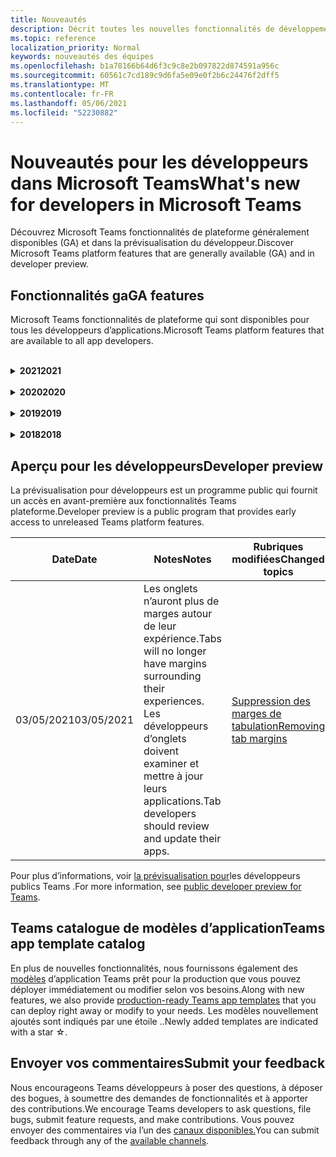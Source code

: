 ```yaml
---
title: Nouveautés
description: Décrit toutes les nouvelles fonctionnalités de développement dans Microsoft Teams
ms.topic: reference
localization_priority: Normal
keywords: nouveautés des équipes
ms.openlocfilehash: b1a78166b64d6f3c9c8e2b097822d874591a956c
ms.sourcegitcommit: 60561c7cd189c9d6fa5e09e0f2b6c24476f2dff5
ms.translationtype: MT
ms.contentlocale: fr-FR
ms.lasthandoff: 05/06/2021
ms.locfileid: "52230882"
---
```

# <a name="whats-new-for-developers-in-microsoft-teams"></a><span data-ttu-id="145ff-104">Nouveautés pour les développeurs dans Microsoft Teams</span><span class="sxs-lookup"><span data-stu-id="145ff-104">What's new for developers in Microsoft Teams</span></span>

<span data-ttu-id="145ff-105">Découvrez Microsoft Teams fonctionnalités de plateforme généralement disponibles (GA) et dans la prévisualisation du développeur.</span><span class="sxs-lookup"><span data-stu-id="145ff-105">Discover Microsoft Teams platform features that are generally available (GA) and in developer preview.</span></span>

## <a name="ga-features"></a><span data-ttu-id="145ff-106">Fonctionnalités ga</span><span class="sxs-lookup"><span data-stu-id="145ff-106">GA features</span></span>

<span data-ttu-id="145ff-107">Microsoft Teams fonctionnalités de plateforme qui sont disponibles pour tous les développeurs d’applications.</span><span class="sxs-lookup"><span data-stu-id="145ff-107">Microsoft Teams platform features that are available to all app developers.</span></span>

<br>

<details>

<summary><span data-ttu-id="145ff-108"><b>2021</b></span><span class="sxs-lookup"><span data-stu-id="145ff-108"><b>2021</b></span></span></summary>

| <span data-ttu-id="145ff-109">**Date**</span><span class="sxs-lookup"><span data-stu-id="145ff-109">**Date**</span></span> | <span data-ttu-id="145ff-110">**Notes**</span><span class="sxs-lookup"><span data-stu-id="145ff-110">**Notes**</span></span> | <span data-ttu-id="145ff-111">**Rubriques modifiées**</span><span class="sxs-lookup"><span data-stu-id="145ff-111">**Changed topics**</span></span> |
| -------- | --------- | ------------------ |
|<span data-ttu-id="145ff-112">04/30/2021</span><span class="sxs-lookup"><span data-stu-id="145ff-112">04/30/2021</span></span>|<span data-ttu-id="145ff-113">De nouveaux conseils sur la publication d’applications dans Teams store.</span><span class="sxs-lookup"><span data-stu-id="145ff-113">New guidance on how to publish apps to the Teams store.</span></span>|<span data-ttu-id="145ff-114">[Publier votre application dans le Teams, Teams](concepts/deploy-and-publish/appsource/publish.md) [de validation du Store](concepts/deploy-and-publish/appsource/prepare/teams-store-validation-guidelines.md)</span><span class="sxs-lookup"><span data-stu-id="145ff-114">[Publish your app to the Teams store](concepts/deploy-and-publish/appsource/publish.md), [Teams store validation guidelines](concepts/deploy-and-publish/appsource/prepare/teams-store-validation-guidelines.md)</span></span> |
|<span data-ttu-id="145ff-115">04/29/2021</span><span class="sxs-lookup"><span data-stu-id="145ff-115">04/29/2021</span></span> | <span data-ttu-id="145ff-116">Nouveauté : actions universelles pour les cartes adaptatives.</span><span class="sxs-lookup"><span data-stu-id="145ff-116">New: Universal Actions for Adaptive Cards.</span></span> | [<span data-ttu-id="145ff-117">Actions universelles pour les cartes adaptatives</span><span class="sxs-lookup"><span data-stu-id="145ff-117">Universal Actions for Adaptive Cards</span></span>](task-modules-and-cards/cards/universal-actions-for-adaptive-cards/overview.md) |
|<span data-ttu-id="145ff-118">04/08/2021</span><span class="sxs-lookup"><span data-stu-id="145ff-118">04/08/2021</span></span>| <span data-ttu-id="145ff-119">La fonctionnalité de personnalisation d’application est désormais disponible en prévisualisation pour les développeurs.</span><span class="sxs-lookup"><span data-stu-id="145ff-119">App customization feature is now available in developer preview.</span></span>|<span data-ttu-id="145ff-120">[Conception Teams vue d’ensemble de l’application,](concepts/design/design-teams-app-overview.md#app-customization) [vue d’ensemble d’App Studio](concepts/build-and-test/app-studio-overview.md#connectors)et [schéma de manifeste](resources/schema/manifest-schema-dev-preview.md)</span><span class="sxs-lookup"><span data-stu-id="145ff-120">[Design Teams app overview](concepts/design/design-teams-app-overview.md#app-customization), [App Studio overview](concepts/build-and-test/app-studio-overview.md#connectors), and [manifest schema](resources/schema/manifest-schema-dev-preview.md)</span></span> |
|<span data-ttu-id="145ff-121">03/18/2021</span><span class="sxs-lookup"><span data-stu-id="145ff-121">03/18/2021</span></span>|<span data-ttu-id="145ff-122">Remarque : mettez à jour la version 4.10 ou supérieure du SDK Bot Framework, car nous avons commencé avec le processus de dérision pour `TeamsInfo.getMembers` et `TeamsInfo.GetMembersAsync` .</span><span class="sxs-lookup"><span data-stu-id="145ff-122">Notice: Update to version 4.10 or above of the Bot Framework SDK, as we've started with the deprecation process for `TeamsInfo.getMembers` and `TeamsInfo.GetMembersAsync`.</span></span> | [<span data-ttu-id="145ff-123">Modifications de l’API du bot pour les membres de l’équipe/de la conversation</span><span class="sxs-lookup"><span data-stu-id="145ff-123">Bot API Changes for Team/Chat Members</span></span>](resources/team-chat-member-api-changes.md) |
|<span data-ttu-id="145ff-124">03/05/2021</span><span class="sxs-lookup"><span data-stu-id="145ff-124">03/05/2021</span></span>|<span data-ttu-id="145ff-125">Remarque : les onglets n’auront plus de marges autour de leur expérience.</span><span class="sxs-lookup"><span data-stu-id="145ff-125">Notice: Tabs will no longer have margins surrounding their experiences.</span></span> <span data-ttu-id="145ff-126">Les développeurs d’onglets doivent examiner et mettre à jour leurs applications.</span><span class="sxs-lookup"><span data-stu-id="145ff-126">Tab developers should review and update their apps.</span></span> | [<span data-ttu-id="145ff-127">Suppression des marges de tabulation</span><span class="sxs-lookup"><span data-stu-id="145ff-127">Removing tab margins</span></span>](resources/removing-tab-margins.md) |
|<span data-ttu-id="145ff-128">03/05/2021</span><span class="sxs-lookup"><span data-stu-id="145ff-128">03/05/2021</span></span>|<span data-ttu-id="145ff-129">L’étendue d’installation par défaut et la fonctionnalité de groupe sont en prévisualisation pour les développeurs.</span><span class="sxs-lookup"><span data-stu-id="145ff-129">Default install scope and group capability is in developer preview.</span></span>| [<span data-ttu-id="145ff-130">Étendue d’installation et fonctionnalité de groupe par défaut</span><span class="sxs-lookup"><span data-stu-id="145ff-130">Default install scope and group capability</span></span>](concepts/deploy-and-publish/add-default-install-scope.md) |
|<span data-ttu-id="145ff-131">03/05/2021</span><span class="sxs-lookup"><span data-stu-id="145ff-131">03/05/2021</span></span>|<span data-ttu-id="145ff-132">Réordesser les onglets des applications personnelles</span><span class="sxs-lookup"><span data-stu-id="145ff-132">Reorder personal app tabs</span></span>|[<span data-ttu-id="145ff-133">Réordesser l’onglet de conversation dans les applications personnelles</span><span class="sxs-lookup"><span data-stu-id="145ff-133">Reorder the chat tab in personal apps</span></span>](tabs/how-to/create-tab-pages/content-page.md#reorder-static-personal-tabs)|
|<span data-ttu-id="145ff-134">03/04/2021</span><span class="sxs-lookup"><span data-stu-id="145ff-134">03/04/2021</span></span>|<span data-ttu-id="145ff-135">Masquage d’informations dans les cartes adaptatives.</span><span class="sxs-lookup"><span data-stu-id="145ff-135">Information masking in Adaptive cards.</span></span>| [<span data-ttu-id="145ff-136">Masquage d’informations dans les cartes adaptatives</span><span class="sxs-lookup"><span data-stu-id="145ff-136">Information masking in Adaptive cards</span></span>](task-modules-and-cards/cards/cards-format.md#information-masking-in-adaptive-cards) |
|<span data-ttu-id="145ff-137">02/19/2021</span><span class="sxs-lookup"><span data-stu-id="145ff-137">02/19/2021</span></span>|<span data-ttu-id="145ff-138">Ajout de fonctionnalités d’emplacement.</span><span class="sxs-lookup"><span data-stu-id="145ff-138">Added location capabilities.</span></span> <br/> <span data-ttu-id="145ff-139">Les informations sur les fonctionnalités d’emplacement sont ajoutées dans la vue d’ensemble des fonctionnalités d’appareil, les autorisations natives des appareils, l’intégration des fonctionnalités multimédias et des fichiers de fonctionnalités de scanneur de QR ou de code-barres.</span><span class="sxs-lookup"><span data-stu-id="145ff-139">Location capabilities information is added in the device capabilities overview, native device permissions, integrate media capabilities and QR or barcode scanner capability files.</span></span>|<span data-ttu-id="145ff-140">[Vue](concepts/device-capabilities/device-capabilities-overview.md)d’ensemble, demander des autorisations d’appareil, intégrer des [fonctionnalités multimédias,](concepts/device-capabilities/mobile-camera-image-permissions.md)intégrer des fonctionnalités de QR ou de scanneur de [code-barres,](concepts/device-capabilities/qr-barcode-scanner-capability.md)intégrer des [fonctionnalités](concepts/device-capabilities/native-device-permissions.md) [d’emplacement](concepts/device-capabilities/location-capability.md)</span><span class="sxs-lookup"><span data-stu-id="145ff-140">[Overview](concepts/device-capabilities/device-capabilities-overview.md), [Request device permissions](concepts/device-capabilities/native-device-permissions.md), [Integrate media capabilities](concepts/device-capabilities/mobile-camera-image-permissions.md), [Integrate QR or barcode scanner capability](concepts/device-capabilities/qr-barcode-scanner-capability.md), [Integrate location capabilities](concepts/device-capabilities/location-capability.md)</span></span> |
|<span data-ttu-id="145ff-141">02/18/2021</span><span class="sxs-lookup"><span data-stu-id="145ff-141">02/18/2021</span></span>|<span data-ttu-id="145ff-142">Ajout de la fonctionnalité de QR ou de scanneur de code-barres.</span><span class="sxs-lookup"><span data-stu-id="145ff-142">Added QR or barcode scanner capability.</span></span> <br/> <span data-ttu-id="145ff-143">Les informations de QR ou de scanneur de code-barres sont ajoutées dans la vue d’ensemble des fonctionnalités de l’appareil, les autorisations natives de l’appareil et l’intégration des fichiers de fonctionnalités multimédias.</span><span class="sxs-lookup"><span data-stu-id="145ff-143">QR or barcode scanner  capability information is added in the device capabilities overview, native device permissions and integrate media capabilities files.</span></span>|<span data-ttu-id="145ff-144">[Vue d’ensemble,](concepts/device-capabilities/device-capabilities-overview.md) [demander des autorisations d’appareil,](concepts/device-capabilities/native-device-permissions.md) [intégrer des fonctionnalités multimédias,](concepts/device-capabilities/mobile-camera-image-permissions.md)intégrer la QR ou la fonctionnalité de scanneur de [code-barres](concepts/device-capabilities/qr-barcode-scanner-capability.md)</span><span class="sxs-lookup"><span data-stu-id="145ff-144">[Overview](concepts/device-capabilities/device-capabilities-overview.md), [Request device permissions](concepts/device-capabilities/native-device-permissions.md), [Integrate media capabilities](concepts/device-capabilities/mobile-camera-image-permissions.md), [Integrate QR or barcode scanner capability](concepts/device-capabilities/qr-barcode-scanner-capability.md)</span></span> |
|<span data-ttu-id="145ff-145">02/09/2021</span><span class="sxs-lookup"><span data-stu-id="145ff-145">02/09/2021</span></span>|<span data-ttu-id="145ff-146">Ajout de la vue d’ensemble des fonctionnalités de l’appareil.</span><span class="sxs-lookup"><span data-stu-id="145ff-146">Added device capabilities overview.</span></span> <br/> <span data-ttu-id="145ff-147">Les informations sur les fonctionnalités du microphone sont ajoutées dans les autorisations natives de l’appareil et intègrent des fichiers de fonctionnalités multimédias.</span><span class="sxs-lookup"><span data-stu-id="145ff-147">Microphone capability information is added in the native device permissions and integrate media capabilities files.</span></span>|<span data-ttu-id="145ff-148">[Vue d’ensemble,](concepts/device-capabilities/device-capabilities-overview.md) [demander des autorisations d’appareil,](concepts/device-capabilities/native-device-permissions.md) [intégrer des fonctionnalités multimédias](concepts/device-capabilities/mobile-camera-image-permissions.md)</span><span class="sxs-lookup"><span data-stu-id="145ff-148">[Overview](concepts/device-capabilities/device-capabilities-overview.md), [Request device permissions](concepts/device-capabilities/native-device-permissions.md), [Integrate media capabilities](concepts/device-capabilities/mobile-camera-image-permissions.md)</span></span>|

<br>

</details>

<br>

<details>
  
<summary><span data-ttu-id="145ff-149"><b>2020</b></span><span class="sxs-lookup"><span data-stu-id="145ff-149"><b>2020</b></span></span></summary>

| <span data-ttu-id="145ff-150">**Date**</span><span class="sxs-lookup"><span data-stu-id="145ff-150">**Date**</span></span> | <span data-ttu-id="145ff-151">**Notes**</span><span class="sxs-lookup"><span data-stu-id="145ff-151">**Notes**</span></span> | <span data-ttu-id="145ff-152">**Rubriques modifiées**</span><span class="sxs-lookup"><span data-stu-id="145ff-152">**Changed topics**</span></span> |
| -------- | --------- | ------------------ |
|<span data-ttu-id="145ff-153">11/30/2020</span><span class="sxs-lookup"><span data-stu-id="145ff-153">11/30/2020</span></span>|<span data-ttu-id="145ff-154">Intégration de la plateforme d’identité Teams Shared Computer Toolkit et Visual Studio Code pour les onglets</span><span class="sxs-lookup"><span data-stu-id="145ff-154">Identity platform integration with Teams Toolkit and Visual Studio Code for tabs</span></span>|[<span data-ttu-id="145ff-155">Authentification unique avec authentification Teams Shared Computer Toolkit et Visual Studio Code pour les onglets</span><span class="sxs-lookup"><span data-stu-id="145ff-155">Single sign-on authentication with Teams Toolkit and Visual Studio Code for tabs</span></span>](toolkit/visual-studio-code-tab-sso.md)|
|<span data-ttu-id="145ff-156">11/16/2020</span><span class="sxs-lookup"><span data-stu-id="145ff-156">11/16/2020</span></span>|<span data-ttu-id="145ff-157">Teams manifeste d’application mis à jour vers la version 1.8</span><span class="sxs-lookup"><span data-stu-id="145ff-157">Teams app manifest updated to version 1.8</span></span>|[<span data-ttu-id="145ff-158">Référence : schéma de manifeste pour Microsoft Teams</span><span class="sxs-lookup"><span data-stu-id="145ff-158">Reference: Manifest schema for Microsoft Teams</span></span>](resources/schema/manifest-schema.md)|
|<span data-ttu-id="145ff-159">11/10/2020</span><span class="sxs-lookup"><span data-stu-id="145ff-159">11/10/2020</span></span>|<span data-ttu-id="145ff-160">Teams recommandations en matière de conception de bot</span><span class="sxs-lookup"><span data-stu-id="145ff-160">Teams bot design guidelines</span></span>|[<span data-ttu-id="145ff-161">Recommandations en matière de conception de bot</span><span class="sxs-lookup"><span data-stu-id="145ff-161">Bot design guidelines</span></span>](bots/design/bots.md)|
|<span data-ttu-id="145ff-162">09/30/2020</span><span class="sxs-lookup"><span data-stu-id="145ff-162">09/30/2020</span></span>|<span data-ttu-id="145ff-163">L’envoi et la réception de fichiers à des bots sur des appareils mobiles sont désormais pris en charge.</span><span class="sxs-lookup"><span data-stu-id="145ff-163">Sending and receiving files to bots on mobile devices is now supported.</span></span>|[<span data-ttu-id="145ff-164">Envoyer et recevoir des fichiers via votre bot</span><span class="sxs-lookup"><span data-stu-id="145ff-164">Send and receive files through your bot</span></span>](resources/bot-v3/bots-files.md)|
|<span data-ttu-id="145ff-165">09/22/2020</span><span class="sxs-lookup"><span data-stu-id="145ff-165">09/22/2020</span></span>|<span data-ttu-id="145ff-166">Nouvelles informations sur la mise en place Teams développement.</span><span class="sxs-lookup"><span data-stu-id="145ff-166">New information for getting started with Teams development.</span></span>|[<span data-ttu-id="145ff-167">Créer votre première vue d’Teams application</span><span class="sxs-lookup"><span data-stu-id="145ff-167">Build your first Teams app overview</span></span>](build-your-first-app/build-first-app-overview.md)|
|<span data-ttu-id="145ff-168">09/18/2020</span><span class="sxs-lookup"><span data-stu-id="145ff-168">09/18/2020</span></span>|<span data-ttu-id="145ff-169">Prise en charge des applications Teams réunion (version préliminaire).</span><span class="sxs-lookup"><span data-stu-id="145ff-169">Support for in-meeting Teams apps (Release Preview).</span></span>|<span data-ttu-id="145ff-170">[Créer des applications pour Teams réunions et](apps-in-teams-meetings/create-apps-for-teams-meetings.md) des applications dans Teams [réunions](apps-in-teams-meetings/teams-apps-in-meetings.md)</span><span class="sxs-lookup"><span data-stu-id="145ff-170">[Create apps for Teams meetings](apps-in-teams-meetings/create-apps-for-teams-meetings.md) and [Apps in Teams meetings](apps-in-teams-meetings/teams-apps-in-meetings.md)</span></span>|
|<span data-ttu-id="145ff-171">08/19/2020</span><span class="sxs-lookup"><span data-stu-id="145ff-171">08/19/2020</span></span>|<span data-ttu-id="145ff-172">Importez Teams messages avec Microsoft Graph.</span><span class="sxs-lookup"><span data-stu-id="145ff-172">Import Teams messages with Microsoft Graph.</span></span>|[<span data-ttu-id="145ff-173">Importer des messages de plateforme tierces pour les équipes à l’aide de Microsoft Graph</span><span class="sxs-lookup"><span data-stu-id="145ff-173">Import third-party platform messages to Teams using Microsoft Graph</span></span>](graph-api/import-messages/import-external-messages-to-teams.md)
| <span data-ttu-id="145ff-174">08/12/2020</span><span class="sxs-lookup"><span data-stu-id="145ff-174">08/12/2020</span></span> |<span data-ttu-id="145ff-175">Prise en charge des cartes adaptatives dans le webhook entrant déplacé vers ga.</span><span class="sxs-lookup"><span data-stu-id="145ff-175">Adaptive Cards support in incoming webhook moved to GA.</span></span>|[<span data-ttu-id="145ff-176">Envoyer des cartes adaptatives à l'aide d'un webhook entrant</span><span class="sxs-lookup"><span data-stu-id="145ff-176">Send adaptive cards using an incoming webhook</span></span>](~/webhooks-and-connectors/how-to/connectors-using.md#send-adaptive-cards-using-an-incoming-webhook) |
|<span data-ttu-id="145ff-177">08/10/2020</span><span class="sxs-lookup"><span data-stu-id="145ff-177">08/10/2020</span></span>|<span data-ttu-id="145ff-178">Commencer à créer Teams applications avec le Visual Studio Shared Computer Toolkit.</span><span class="sxs-lookup"><span data-stu-id="145ff-178">Get started building Teams apps with the Visual Studio Toolkit.</span></span>|[<span data-ttu-id="145ff-179">Créer des applications avec les Microsoft Teams Shared Computer Toolkit et Visual Studio Code</span><span class="sxs-lookup"><span data-stu-id="145ff-179">Build apps with the Microsoft Teams Toolkit and Visual Studio Code</span></span>](toolkit/visual-studio-overview.md) |
|<span data-ttu-id="145ff-180">08/06/2020</span><span class="sxs-lookup"><span data-stu-id="145ff-180">08/06/2020</span></span>|<span data-ttu-id="145ff-181">Prise en charge de l’authentification sso tabs.</span><span class="sxs-lookup"><span data-stu-id="145ff-181">Support for Tabs SSO authentication.</span></span>|[<span data-ttu-id="145ff-182">Développer un onglet DSO Microsoft Teams SSO</span><span class="sxs-lookup"><span data-stu-id="145ff-182">Develop an SSO Microsoft Teams Tab</span></span>](tabs/how-to/authentication/auth-aad-sso.md#develop-an-sso-microsoft-teams-tab) |
|<span data-ttu-id="145ff-183">07/27/2020</span><span class="sxs-lookup"><span data-stu-id="145ff-183">07/27/2020</span></span> | <span data-ttu-id="145ff-184">Graph des bots et des messages proactifs (prévisualisation publique).</span><span class="sxs-lookup"><span data-stu-id="145ff-184">Graph proactive bots and messages (Public Preview).</span></span>|[<span data-ttu-id="145ff-185">Activer l’installation proactive d’un bot et la messagerie proactive dans Teams avec Microsoft Graph</span><span class="sxs-lookup"><span data-stu-id="145ff-185">Enable proactive bot installation and proactive messaging in Teams with Microsoft Graph</span></span>](graph-api/proactive-bots-and-messages/graph-proactive-bots-and-messages.md)|
| <span data-ttu-id="145ff-186">07/22/2020</span><span class="sxs-lookup"><span data-stu-id="145ff-186">07/22/2020</span></span> |<span data-ttu-id="145ff-187">Mises à jour des fonctionnalités des appareils mobiles.</span><span class="sxs-lookup"><span data-stu-id="145ff-187">Mobile device capability updates.</span></span>|[<span data-ttu-id="145ff-188">Demander des autorisations d’appareil pour Microsoft Teams onglet</span><span class="sxs-lookup"><span data-stu-id="145ff-188">Request device permissions for your Microsoft Teams tab</span></span>](concepts/device-capabilities/native-device-permissions.md) |
|<span data-ttu-id="145ff-189">07/20/2020</span><span class="sxs-lookup"><span data-stu-id="145ff-189">07/20/2020</span></span>|<span data-ttu-id="145ff-190">Teams Outil de validation d’application pour les soumissions AppSource.</span><span class="sxs-lookup"><span data-stu-id="145ff-190">Teams App Validation Tool for AppSource submissions.</span></span>|[<span data-ttu-id="145ff-191">Teams Outil de validation d’application</span><span class="sxs-lookup"><span data-stu-id="145ff-191">Teams App Validation Tool</span></span>](concepts/deploy-and-publish/appsource/prepare/submission-checklist.md)
|<span data-ttu-id="145ff-192">07/15/2020</span><span class="sxs-lookup"><span data-stu-id="145ff-192">07/15/2020</span></span>|<span data-ttu-id="145ff-193">Créez un assistant virtuel pour Teams.</span><span class="sxs-lookup"><span data-stu-id="145ff-193">Create a virtual assistant for Teams.</span></span>|[<span data-ttu-id="145ff-194">Assistant virtuel pour Microsoft Teams</span><span class="sxs-lookup"><span data-stu-id="145ff-194">Virtual Assistant for Microsoft Teams</span></span>](samples/virtual-assistant.md)|
|<span data-ttu-id="145ff-195">07/14/2020</span><span class="sxs-lookup"><span data-stu-id="145ff-195">07/14/2020</span></span>|<span data-ttu-id="145ff-196">Surfacing a native loading indicator documentation.</span><span class="sxs-lookup"><span data-stu-id="145ff-196">Surfacing a native loading indicator documentation.</span></span>|[<span data-ttu-id="145ff-197">Affichage d’un indicateur de chargement natif</span><span class="sxs-lookup"><span data-stu-id="145ff-197">Showing a native loading indicator</span></span>](tabs/how-to/create-tab-pages/content-page.md#show-a-native-loading-indicator)
|<span data-ttu-id="145ff-198">07/01/2020</span><span class="sxs-lookup"><span data-stu-id="145ff-198">07/01/2020</span></span>|<span data-ttu-id="145ff-199">Commencer à créer Teams applications avec le Visual Studio Code Shared Computer Toolkit.</span><span class="sxs-lookup"><span data-stu-id="145ff-199">Get started building Teams apps with the Visual Studio Code Toolkit.</span></span>|[<span data-ttu-id="145ff-200">Créer des applications avec les Microsoft Teams Shared Computer Toolkit et Visual Studio Code</span><span class="sxs-lookup"><span data-stu-id="145ff-200">Build apps with the Microsoft Teams Toolkit and Visual Studio Code</span></span>](toolkit/visual-studio-code-overview.md) |
|<span data-ttu-id="145ff-201">07/01/2020</span><span class="sxs-lookup"><span data-stu-id="145ff-201">07/01/2020</span></span>|<span data-ttu-id="145ff-202">Sign-on unique for tabs GA for Teams web and desktop clients.</span><span class="sxs-lookup"><span data-stu-id="145ff-202">Single sign-on for tabs GA for Teams web and desktop clients.</span></span>|[<span data-ttu-id="145ff-203">Single Sign-On (SSO)</span><span class="sxs-lookup"><span data-stu-id="145ff-203">Single Sign-On (SSO)</span></span>](tabs/how-to/authentication/auth-aad-sso.md)|
|<span data-ttu-id="145ff-204">06/05/2020</span><span class="sxs-lookup"><span data-stu-id="145ff-204">06/05/2020</span></span>| <span data-ttu-id="145ff-205">Schéma de manifeste mis à jour vers la version 1.7.</span><span class="sxs-lookup"><span data-stu-id="145ff-205">Manifest Schema updated to version 1.7.</span></span>| [<span data-ttu-id="145ff-206">Référence : schéma de manifeste pour Microsoft Teams</span><span class="sxs-lookup"><span data-stu-id="145ff-206">Reference: Manifest schema for Microsoft Teams</span></span>](resources/schema/manifest-schema.md)|
|<span data-ttu-id="145ff-207">05/18/2020</span><span class="sxs-lookup"><span data-stu-id="145ff-207">05/18/2020</span></span>|<span data-ttu-id="145ff-208">Intégrez Power Virtual Agents avec Teams.</span><span class="sxs-lookup"><span data-stu-id="145ff-208">Integrate Power Virtual Agents with Teams.</span></span>|[<span data-ttu-id="145ff-209">Intégrer un chatbot Power Virtual Agents avec Microsoft Teams</span><span class="sxs-lookup"><span data-stu-id="145ff-209">Integrate a Power Virtual Agents chatbot with Microsoft Teams</span></span>](bots/how-to/add-power-virtual-agents-bot-to-teams.md)|
|<span data-ttu-id="145ff-210">04/01/2020</span><span class="sxs-lookup"><span data-stu-id="145ff-210">04/01/2020</span></span>|<span data-ttu-id="145ff-211">Intégrez des systèmes WFM à Shifts Connector pour Teams.</span><span class="sxs-lookup"><span data-stu-id="145ff-211">Integrate WFM systems with Shifts Connector for Teams.</span></span>|[<span data-ttu-id="145ff-212">Microsoft Teams Déplace les connecteurs WFM</span><span class="sxs-lookup"><span data-stu-id="145ff-212">Microsoft Teams Shifts WFM connectors</span></span>](samples/shifts-wfm-connectors.md)
| <span data-ttu-id="145ff-213">03/24/2020</span><span class="sxs-lookup"><span data-stu-id="145ff-213">03/24/2020</span></span> | <span data-ttu-id="145ff-214">Prise en charge supplémentaire pour la récupération d’un seul membre d’une conversation et prise en charge supplémentaire pour la récupération des membres pagagés.</span><span class="sxs-lookup"><span data-stu-id="145ff-214">Added support for retrieving a single member of a conversation, and additional support for retrieving paged members.</span></span> | [<span data-ttu-id="145ff-215">Obtenir un contexte Teams pour votre bot</span><span class="sxs-lookup"><span data-stu-id="145ff-215">Get Teams context for your bot</span></span>](~/bots/how-to/get-teams-context.md) |

<br>

</details>

<br>

<details>
  
<summary><span data-ttu-id="145ff-216"><b>2019</b></span><span class="sxs-lookup"><span data-stu-id="145ff-216"><b>2019</b></span></span></summary>

| <span data-ttu-id="145ff-217">**Date**</span><span class="sxs-lookup"><span data-stu-id="145ff-217">**Date**</span></span> | <span data-ttu-id="145ff-218">**Notes**</span><span class="sxs-lookup"><span data-stu-id="145ff-218">**Notes**</span></span> | <span data-ttu-id="145ff-219">**Rubriques modifiées**</span><span class="sxs-lookup"><span data-stu-id="145ff-219">**Changed topics**</span></span> |
| -------- | --------- | ------------------ |
| <span data-ttu-id="145ff-220">12/26/2019</span><span class="sxs-lookup"><span data-stu-id="145ff-220">12/26/2019</span></span> | <span data-ttu-id="145ff-221">Le `replyToId` paramètre dans les charges utiles envoyées à un bot n’est plus chiffré, ce qui vous permet d’utiliser cette valeur pour créer des liens profonds vers ces messages.</span><span class="sxs-lookup"><span data-stu-id="145ff-221">The `replyToId` parameter in payloads sent to a bot is no longer encrypted, allowing you to use this value to construct deeplinks to these messages.</span></span> <span data-ttu-id="145ff-222">Les charges utiles de message incluent les valeurs chiffrées dans le paramètre.</span><span class="sxs-lookup"><span data-stu-id="145ff-222">Message payloads include the encrypted values in the parameter.</span></span> <span data-ttu-id="145ff-223">`legacy.replyToId`.</span><span class="sxs-lookup"><span data-stu-id="145ff-223">`legacy.replyToId`.</span></span>  |
| <span data-ttu-id="145ff-224">11/05/2019</span><span class="sxs-lookup"><span data-stu-id="145ff-224">11/05/2019</span></span> | <span data-ttu-id="145ff-225">Sign-on unique using the Teams JavaScript SDK.</span><span class="sxs-lookup"><span data-stu-id="145ff-225">Single sign-on using the Teams JavaScript SDK.</span></span> | [<span data-ttu-id="145ff-226">Authentification unique</span><span class="sxs-lookup"><span data-stu-id="145ff-226">Single sign-on</span></span>](tabs/how-to/authentication/auth-aad-sso.md) |
| <span data-ttu-id="145ff-227">10/31/2019</span><span class="sxs-lookup"><span data-stu-id="145ff-227">10/31/2019</span></span> | <span data-ttu-id="145ff-228">Mise à jour de la documentation sur les bots de conversation et les extensions de messagerie pour refléter le SDK Bot Framework 4.6.</span><span class="sxs-lookup"><span data-stu-id="145ff-228">Conversational bots and messaging extension documentation updated to reflect the 4.6 Bot Framework SDK.</span></span> <span data-ttu-id="145ff-229">La documentation relative au SDK v3 est disponible dans la section Ressources.</span><span class="sxs-lookup"><span data-stu-id="145ff-229">Documentation for the v3 SDK is available in the Resources section.</span></span> | <span data-ttu-id="145ff-230">Documentation complète sur les bots et les extensions de messagerie.</span><span class="sxs-lookup"><span data-stu-id="145ff-230">All bot and messaging extension documentation.</span></span> |
| <span data-ttu-id="145ff-231">10/31/2019</span><span class="sxs-lookup"><span data-stu-id="145ff-231">10/31/2019</span></span> | <span data-ttu-id="145ff-232">Nouvelle structure de la documentation et refactoriser les articles principaux.</span><span class="sxs-lookup"><span data-stu-id="145ff-232">New documentation structure, and major article refactoring.</span></span> <span data-ttu-id="145ff-233">Signalez les liens morts ou les 404 en créant un GitHub.</span><span class="sxs-lookup"><span data-stu-id="145ff-233">Please report any dead links or 404's by creating a GitHub Issue.</span></span> | <span data-ttu-id="145ff-234">Tous!</span><span class="sxs-lookup"><span data-stu-id="145ff-234">All of them!</span></span> |
| <span data-ttu-id="145ff-235">09/13/2019</span><span class="sxs-lookup"><span data-stu-id="145ff-235">09/13/2019</span></span> | <span data-ttu-id="145ff-236">Le bot de demande est installé à partir de l’extension de messagerie basée sur l’action.</span><span class="sxs-lookup"><span data-stu-id="145ff-236">Request bot is installed from action-based messaging extension.</span></span> | [<span data-ttu-id="145ff-237">Lancer des actions avec des extensions de messagerie</span><span class="sxs-lookup"><span data-stu-id="145ff-237">Initiate actions with messaging extensions</span></span>](resources/messaging-extension-v3/create-extensions.md#request-to-install-your-conversational-bot)
| <span data-ttu-id="145ff-238">08/28/2019</span><span class="sxs-lookup"><span data-stu-id="145ff-238">08/28/2019</span></span> | <span data-ttu-id="145ff-239">Prise en charge des canaux privés dans les onglets et les connecteurs.</span><span class="sxs-lookup"><span data-stu-id="145ff-239">Support for private channels in tabs and Connectors.</span></span> | [<span data-ttu-id="145ff-240">Obtenir un contexte Teams pour votre onglet</span><span class="sxs-lookup"><span data-stu-id="145ff-240">Get context for your tab</span></span>](tabs/how-to/access-teams-context.md#retrieving-context-in-private-channels) |
| <span data-ttu-id="145ff-241">06/20/2019</span><span class="sxs-lookup"><span data-stu-id="145ff-241">06/20/2019</span></span> | <span data-ttu-id="145ff-242">Partagez un site web externe, à partir d’un site web externe, dans un canal Teams externe.</span><span class="sxs-lookup"><span data-stu-id="145ff-242">Share an external website, from an external website, into a Teams channel.</span></span> | [<span data-ttu-id="145ff-243">Partager avec Teams</span><span class="sxs-lookup"><span data-stu-id="145ff-243">Share to Teams</span></span>](~/share-to-teams.md) |
| <span data-ttu-id="145ff-244">05/25/2019</span><span class="sxs-lookup"><span data-stu-id="145ff-244">05/25/2019</span></span> | <span data-ttu-id="145ff-245">Répondez avec un message de bot à partir du module de tâche.</span><span class="sxs-lookup"><span data-stu-id="145ff-245">Respond with bot message from task module.</span></span> | [<span data-ttu-id="145ff-246">Répondre avec un message bot à partir du module de tâche</span><span class="sxs-lookup"><span data-stu-id="145ff-246">Respond with bot message from task module</span></span>](resources/messaging-extension-v3/create-extensions.md#respond-with-an-adaptive-card-message-sent-from-a-bot) |
| <span data-ttu-id="145ff-247">05/25/2019</span><span class="sxs-lookup"><span data-stu-id="145ff-247">05/25/2019</span></span> | <span data-ttu-id="145ff-248">Bots dans les conversations de groupe.</span><span class="sxs-lookup"><span data-stu-id="145ff-248">Bots in group chats.</span></span> | [<span data-ttu-id="145ff-249">Interagir avec un bot dans une conversation de groupe ou un canal</span><span class="sxs-lookup"><span data-stu-id="145ff-249">Interact with a bot in group chat or channel</span></span>](~/concepts/bots/bot-conversations/bots-conv-channel.md) |
| <span data-ttu-id="145ff-250">05/20/2019</span><span class="sxs-lookup"><span data-stu-id="145ff-250">05/20/2019</span></span> | <span data-ttu-id="145ff-251">Localisation du manifeste de l’application.</span><span class="sxs-lookup"><span data-stu-id="145ff-251">App manifest localization.</span></span> | [<span data-ttu-id="145ff-252">Localisation d’application</span><span class="sxs-lookup"><span data-stu-id="145ff-252">App localization</span></span>](~/publishing/apps-localization.md) |
| <span data-ttu-id="145ff-253">05/20/2019</span><span class="sxs-lookup"><span data-stu-id="145ff-253">05/20/2019</span></span> | <span data-ttu-id="145ff-254">Actions de message.</span><span class="sxs-lookup"><span data-stu-id="145ff-254">Message actions.</span></span> | [<span data-ttu-id="145ff-255">Message Actions</span><span class="sxs-lookup"><span data-stu-id="145ff-255">Message Actions</span></span>](resources/messaging-extension-v3/create-extensions.md#action-type-message-extensions) |
| <span data-ttu-id="145ff-256">05/20/2019</span><span class="sxs-lookup"><span data-stu-id="145ff-256">05/20/2019</span></span> | <span data-ttu-id="145ff-257">Déploiement de lien (aperçus d’URL personnalisées).</span><span class="sxs-lookup"><span data-stu-id="145ff-257">Link unfurling (custom URL previews).</span></span> | [<span data-ttu-id="145ff-258">Déploiement de lien</span><span class="sxs-lookup"><span data-stu-id="145ff-258">Link unfurling</span></span>](messaging-extensions/how-to/link-unfurling.md)|
| <span data-ttu-id="145ff-259">05/06/2019</span><span class="sxs-lookup"><span data-stu-id="145ff-259">05/06/2019</span></span> | <span data-ttu-id="145ff-260">Programme de certification des applications du Store.</span><span class="sxs-lookup"><span data-stu-id="145ff-260">Application Certification program for store apps.</span></span> | [<span data-ttu-id="145ff-261">Certification des applications</span><span class="sxs-lookup"><span data-stu-id="145ff-261">Application Certification</span></span>](~/publishing/application-certification.md) |
| <span data-ttu-id="145ff-262">05/06/2019</span><span class="sxs-lookup"><span data-stu-id="145ff-262">05/06/2019</span></span> | <span data-ttu-id="145ff-263">Les modèles d’application sont désormais disponibles.</span><span class="sxs-lookup"><span data-stu-id="145ff-263">App Templates are now available.</span></span> | [<span data-ttu-id="145ff-264">Modèles d’application</span><span class="sxs-lookup"><span data-stu-id="145ff-264">App Templates</span></span>](~/samples/app-templates.md) |
| <span data-ttu-id="145ff-265">04/23/2019</span><span class="sxs-lookup"><span data-stu-id="145ff-265">04/23/2019</span></span> | <span data-ttu-id="145ff-266">Les extensions de messagerie basées sur l’action sont désormais disponibles.</span><span class="sxs-lookup"><span data-stu-id="145ff-266">Action-based Messaging Extensions are now available.</span></span> | [<span data-ttu-id="145ff-267">Extensions de message basées sur l’action</span><span class="sxs-lookup"><span data-stu-id="145ff-267">Action-based Message Extensions</span></span>](~/concepts/messaging-extensions/create-extensions.md) |
| <span data-ttu-id="145ff-268">02/18/2019</span><span class="sxs-lookup"><span data-stu-id="145ff-268">02/18/2019</span></span> | <span data-ttu-id="145ff-269">La création de liens profonds vers une conversation privée n’est plus disponible et n’est plus disponible pour les développeurs.</span><span class="sxs-lookup"><span data-stu-id="145ff-269">Creating deep links to private chat is out of developer preview and available.</span></span> | [<span data-ttu-id="145ff-270">Lien profond vers une conversation</span><span class="sxs-lookup"><span data-stu-id="145ff-270">Deep linking to a chat</span></span>](concepts/build-and-test/deep-links.md#deep-linking-to-a-chat) |
| <span data-ttu-id="145ff-271">01/23/2019</span><span class="sxs-lookup"><span data-stu-id="145ff-271">01/23/2019</span></span> | <span data-ttu-id="145ff-272">Surfacing SKU and licenceType information in the tab context.</span><span class="sxs-lookup"><span data-stu-id="145ff-272">Surfacing SKU and licenceType information in the tab context.</span></span> | [<span data-ttu-id="145ff-273">Contexte de l’onglet</span><span class="sxs-lookup"><span data-stu-id="145ff-273">Tab Context</span></span>](~/concepts/tabs/tabs-context.md) |

<br>

</details>

<br>

<details>

<summary><span data-ttu-id="145ff-274"><b>2018</b></span><span class="sxs-lookup"><span data-stu-id="145ff-274"><b>2018</b></span></span></summary>

| <span data-ttu-id="145ff-275">**Date**</span><span class="sxs-lookup"><span data-stu-id="145ff-275">**Date**</span></span> | <span data-ttu-id="145ff-276">**Notes**</span><span class="sxs-lookup"><span data-stu-id="145ff-276">**Notes**</span></span> | <span data-ttu-id="145ff-277">**Rubriques modifiées**</span><span class="sxs-lookup"><span data-stu-id="145ff-277">**Changed topics**</span></span> |
| -------- | --------- | ------------------ |
| <span data-ttu-id="145ff-278">11/12/2018</span><span class="sxs-lookup"><span data-stu-id="145ff-278">11/12/2018</span></span> | <span data-ttu-id="145ff-279">Les onglets de la conversation de groupe sont désormais disponibles dans la version publiée de Teams et ont été déplacés hors de la version préliminaire du développeur.</span><span class="sxs-lookup"><span data-stu-id="145ff-279">Tabs in group chat is now available in the released version of Teams, and has been moved out of developer preview.</span></span> <span data-ttu-id="145ff-280">Dans le cadre de ce travail, la section Onglets a été retravaillée pour plus de clarté.</span><span class="sxs-lookup"><span data-stu-id="145ff-280">As part of this work, the tabs section has been reworked for clarity.</span></span>| [<span data-ttu-id="145ff-281">Onglets configurables</span><span class="sxs-lookup"><span data-stu-id="145ff-281">Configurable tabs</span></span>](~/concepts/tabs/tabs-configurable.md) |
| <span data-ttu-id="145ff-282">11/11/2018</span><span class="sxs-lookup"><span data-stu-id="145ff-282">11/11/2018</span></span> | <span data-ttu-id="145ff-283">La mise en place de Node JS et de .NET/C# a été mise à jour pour utiliser App Studio dans Teams et une nouvelle section a été ajoutée sur l’hébergement d’applications Teams node dans Azure.</span><span class="sxs-lookup"><span data-stu-id="145ff-283">Getting started for Node JS and for .NET/C# has been updated to use App Studio in Teams, and a new section has been added on hosting Node based Teams apps in Azure.</span></span> | <span data-ttu-id="145ff-284">Commencer à travailler sur la plateforme Microsoft Teams avec [C#/.NET](~/get-started/get-started-dotnet-app-studio.md)et App Studio, commencer sur la plateforme Microsoft Teams avec [Node JS](~/get-started/get-started-nodejs-app-studio.md)et App Studio, héberger votre application [node Teams dans Azure](~/get-started/get-started-nodejs-in-azure.md)</span><span class="sxs-lookup"><span data-stu-id="145ff-284">[Get started on the Microsoft Teams platform with C#/.NET and App Studio](~/get-started/get-started-dotnet-app-studio.md),  [Get started on the Microsoft Teams platform with Node JS and App Studio](~/get-started/get-started-nodejs-app-studio.md), [Host your Node Teams app in Azure](~/get-started/get-started-nodejs-in-azure.md)</span></span>|
| <span data-ttu-id="145ff-285">11/09/2018</span><span class="sxs-lookup"><span data-stu-id="145ff-285">11/09/2018</span></span> | <span data-ttu-id="145ff-286">Vous pouvez désormais créer des liens profonds vers des conversations privées entre les utilisateurs.</span><span class="sxs-lookup"><span data-stu-id="145ff-286">You can now create deep links to private chats between users.</span></span> | [<span data-ttu-id="145ff-287">Lien profond vers une conversation</span><span class="sxs-lookup"><span data-stu-id="145ff-287">Deep linking to a chat</span></span>](concepts/build-and-test/deep-links.md#deep-linking-to-a-chat) |
| <span data-ttu-id="145ff-288">11/08/2018</span><span class="sxs-lookup"><span data-stu-id="145ff-288">11/08/2018</span></span> | <span data-ttu-id="145ff-289">SharePoint Framework 1.7 a été livré et une nouvelle fonctionnalité permet d’utiliser Microsoft Teams’onglet en tant que SharePoint Framework web.</span><span class="sxs-lookup"><span data-stu-id="145ff-289">SharePoint Framework 1.7 has shipped and with it a new feature to use Microsoft Teams tab as a SharePoint Framework web part.</span></span> | [<span data-ttu-id="145ff-290">Onglets dans SharePoint</span><span class="sxs-lookup"><span data-stu-id="145ff-290">Tabs in SharePoint</span></span>](~/concepts/tabs/tabs-in-sharepoint.md) |
| <span data-ttu-id="145ff-291">11/05/2018</span><span class="sxs-lookup"><span data-stu-id="145ff-291">11/05/2018</span></span> | <span data-ttu-id="145ff-292">La fonctionnalité « module de tâche » a été publiée.</span><span class="sxs-lookup"><span data-stu-id="145ff-292">The "task module" feature was released.</span></span> <span data-ttu-id="145ff-293">Un module de tâche vous permet de créer des expériences popup modales dans votre application Teams, à partir de bots et d’onglets.</span><span class="sxs-lookup"><span data-stu-id="145ff-293">A task module allows you to create modal popup experiences in your Teams application, from both bots and tabs.</span></span> <span data-ttu-id="145ff-294">À l’intérieur de la fenêtre popup, vous pouvez exécuter votre propre code HTML/JavaScript personnalisé, afficher un widget basé sur un widget tel qu’une vidéo YouTube ou Microsoft Stream, ou afficher une carte `<iframe>` [adaptative.](https://docs.microsoft.com/adaptive-cards/)</span><span class="sxs-lookup"><span data-stu-id="145ff-294">Inside the popup, you can run your own custom HTML/JavaScript code, show an `<iframe>`-based widget such as a YouTube or Microsoft Stream video, or display an [Adaptive card](https://docs.microsoft.com/adaptive-cards/).</span></span> | <span data-ttu-id="145ff-295">[Vue d’ensemble du module de](~/concepts/task-modules/task-modules-overview.md)tâche, module de [tâche dans les onglets,](~/concepts/task-modules/task-modules-tabs.md)  [module de tâche dans les bots](~/concepts/task-modules/task-modules-bots.md)</span><span class="sxs-lookup"><span data-stu-id="145ff-295">[Task module Overview](~/concepts/task-modules/task-modules-overview.md), [task module in tabs](~/concepts/task-modules/task-modules-tabs.md),  [task module in bots](~/concepts/task-modules/task-modules-bots.md)</span></span> |
| <span data-ttu-id="145ff-296">10/05/2018</span><span class="sxs-lookup"><span data-stu-id="145ff-296">10/05/2018</span></span> | <span data-ttu-id="145ff-297">Les informations de mise en forme des cartes ont été mises à jour et testées dans les clients de bureau, iOS et Android pour Teams.</span><span class="sxs-lookup"><span data-stu-id="145ff-297">Formatting information for cards has been updated, and tested in the desktop, iOS and Android clients for Teams.</span></span> | <span data-ttu-id="145ff-298">[Cartes](~/concepts/cards/cards.md), [mise en forme de carte](~/concepts/cards/cards-format.md)</span><span class="sxs-lookup"><span data-stu-id="145ff-298">[Cards](~/concepts/cards/cards.md), [Card formatting](~/concepts/cards/cards-format.md)</span></span> |
| <span data-ttu-id="145ff-299">09/24/2018</span><span class="sxs-lookup"><span data-stu-id="145ff-299">09/24/2018</span></span> | <span data-ttu-id="145ff-300">Les appels et les API de réunion en ligne pour Microsoft Graph ont été publiés en version bêta et les applications Teams peuvent désormais interagir avec les utilisateurs de manière enrichie à l’aide de la voix et de la vidéo.</span><span class="sxs-lookup"><span data-stu-id="145ff-300">Calls and online meetings APIs for Microsoft Graph were released to beta, and Teams apps can now interact with users in rich ways using voice and video.</span></span> | <span data-ttu-id="145ff-301">[Appels et bots](~/concepts/calls-and-meetings/registering-calling-bot.md)de réunions en ligne, [concepts](~/concepts/calls-and-meetings/real-time-media-concepts.md)multimédias en temps réel, inscription d’un [bot](~/concepts/calls-and-meetings/registering-calling-bot.md)d’appel, débogage et test [local,](~/concepts/calls-and-meetings/debugging-local-testing-calling-meeting-bots.md)support hébergé par [l’application](~/concepts/calls-and-meetings/requirements-considerations-application-hosted-media-bots.md), gestion des notifications d’appels [entrants](~/concepts/calls-and-meetings/call-notifications.md)</span><span class="sxs-lookup"><span data-stu-id="145ff-301">[Calls and online meetings bots](~/concepts/calls-and-meetings/registering-calling-bot.md), [Real-time media concepts](~/concepts/calls-and-meetings/real-time-media-concepts.md), [Registering a calling bot](~/concepts/calls-and-meetings/registering-calling-bot.md), [Debugging and local testing](~/concepts/calls-and-meetings/debugging-local-testing-calling-meeting-bots.md), [Application-hosted media](~/concepts/calls-and-meetings/requirements-considerations-application-hosted-media-bots.md), [Handling incoming call notifications](~/concepts/calls-and-meetings/call-notifications.md)</span></span> |
| <span data-ttu-id="145ff-302">09/11/2018</span><span class="sxs-lookup"><span data-stu-id="145ff-302">09/11/2018</span></span> | <span data-ttu-id="145ff-303">Les pages de configuration d’onglets sont désormais beaucoup plus grandes.</span><span class="sxs-lookup"><span data-stu-id="145ff-303">Tab configuration pages are now significantly taller.</span></span> | [<span data-ttu-id="145ff-304">Création d’onglets</span><span class="sxs-lookup"><span data-stu-id="145ff-304">Tab Design</span></span>](tabs/design/tabs.md) |
| <span data-ttu-id="145ff-305">08/15/2018</span><span class="sxs-lookup"><span data-stu-id="145ff-305">08/15/2018</span></span> | <span data-ttu-id="145ff-306">Les cartes adaptatives sont désormais Teams.</span><span class="sxs-lookup"><span data-stu-id="145ff-306">Adaptive cards are now supported in Teams.</span></span>|[<span data-ttu-id="145ff-307">Actions de carte adaptative dans Teams</span><span class="sxs-lookup"><span data-stu-id="145ff-307">Adaptive card actions in Teams</span></span>](task-modules-and-cards/cards/cards-reference.md#adaptive-card) |
| <span data-ttu-id="145ff-308">08/10/2018</span><span class="sxs-lookup"><span data-stu-id="145ff-308">08/10/2018</span></span> | <span data-ttu-id="145ff-309">Prise en charge du client pour DevTools.</span><span class="sxs-lookup"><span data-stu-id="145ff-309">Client support for DevTools.</span></span>| [<span data-ttu-id="145ff-310">DevTools pour le client Microsoft Teams bureau</span><span class="sxs-lookup"><span data-stu-id="145ff-310">DevTools for the Microsoft Teams Desktop Client</span></span>](~/resources/dev-preview/developer-preview-tools.md)|
| <span data-ttu-id="145ff-311">08/08/2018</span><span class="sxs-lookup"><span data-stu-id="145ff-311">08/08/2018</span></span> | <span data-ttu-id="145ff-312">Les extensions de messagerie prend désormais en charge plusieurs commandes.</span><span class="sxs-lookup"><span data-stu-id="145ff-312">Messaging extensions now supports multiple commands.</span></span> <span data-ttu-id="145ff-313">Cette fonctionnalité a été mise en avant-première pour les développeurs et est désormais publiée pour tous les utilisateurs.</span><span class="sxs-lookup"><span data-stu-id="145ff-313">This feature has been in Developer Preview, and is now released to all users.</span></span>| [<span data-ttu-id="145ff-314">composeExtensions.commands</span><span class="sxs-lookup"><span data-stu-id="145ff-314">composeExtensions.commands</span></span>](~/resources/schema/manifest-schema.md#composeextensionscommands)|
| <span data-ttu-id="145ff-315">08/07/2018</span><span class="sxs-lookup"><span data-stu-id="145ff-315">08/07/2018</span></span> | <span data-ttu-id="145ff-316">La configuration inline est désormais prise en charge dans les connecteurs.</span><span class="sxs-lookup"><span data-stu-id="145ff-316">Inline configuration is now supported in Connectors.</span></span> <span data-ttu-id="145ff-317">La documentation des connecteurs a également été révisée et étendue pour des raisons de clarté.</span><span class="sxs-lookup"><span data-stu-id="145ff-317">The Connectors documentation has also been revised and expanded for clarity.</span></span>| [<span data-ttu-id="145ff-318">Connecteurs</span><span class="sxs-lookup"><span data-stu-id="145ff-318">Connectors</span></span>](~/concepts/connectors/connectors.md)|
| <span data-ttu-id="145ff-319">08/06/2018</span><span class="sxs-lookup"><span data-stu-id="145ff-319">08/06/2018</span></span> | <span data-ttu-id="145ff-320">Votre bot peut désormais envoyer et recevoir des fichiers.</span><span class="sxs-lookup"><span data-stu-id="145ff-320">Your bot can now send and receive files.</span></span>| [<span data-ttu-id="145ff-321">Envoyer et recevoir des fichiers via votre bot</span><span class="sxs-lookup"><span data-stu-id="145ff-321">Send and receive files through your bot</span></span>](~/concepts/bots/bots-files.md)|
| <span data-ttu-id="145ff-322">07/23/2018</span><span class="sxs-lookup"><span data-stu-id="145ff-322">07/23/2018</span></span> | <span data-ttu-id="145ff-323">Des informations sur la nouvelle certification des applications ont été ajoutées à la section Publication.</span><span class="sxs-lookup"><span data-stu-id="145ff-323">Information about app re-certification has been added to the Publishing section.</span></span> |[<span data-ttu-id="145ff-324">Autorisations de manifeste</span><span class="sxs-lookup"><span data-stu-id="145ff-324">Manifest permissions</span></span>](resources/schema/manifest-schema.md#permissions)|
| <span data-ttu-id="145ff-325">07/16/2018</span><span class="sxs-lookup"><span data-stu-id="145ff-325">07/16/2018</span></span> | <span data-ttu-id="145ff-326">Davantage d’espace a été alloué à la page de configuration de l’onglet.</span><span class="sxs-lookup"><span data-stu-id="145ff-326">More space has been allocated to the tab configuration page.</span></span> | [<span data-ttu-id="145ff-327">La page de configuration de l’onglet est beaucoup plus grande</span><span class="sxs-lookup"><span data-stu-id="145ff-327">The tab configuration page is significantly taller</span></span>](tabs/design/tabs.md)|
| <span data-ttu-id="145ff-328">07/12/2018</span><span class="sxs-lookup"><span data-stu-id="145ff-328">07/12/2018</span></span> | <span data-ttu-id="145ff-329">Informations sur l’accès invité.</span><span class="sxs-lookup"><span data-stu-id="145ff-329">Information on guest access.</span></span> | [<span data-ttu-id="145ff-330">Accès invité dans Microsoft Teams</span><span class="sxs-lookup"><span data-stu-id="145ff-330">Guest access in Microsoft Teams</span></span>](https://docs.microsoft.com/microsoftteams/guest-access#guest-access-overview)|
| <span data-ttu-id="145ff-331">06/07/2018</span><span class="sxs-lookup"><span data-stu-id="145ff-331">06/07/2018</span></span> | <span data-ttu-id="145ff-332">Des informations sur Microsoft Teams catalogue d’applications client ont été ajoutées.</span><span class="sxs-lookup"><span data-stu-id="145ff-332">Information for the Microsoft Teams Tenant App Catalog has been added.</span></span> | [<span data-ttu-id="145ff-333">Publier votre application Microsoft Teams web</span><span class="sxs-lookup"><span data-stu-id="145ff-333">Publish your Microsoft Teams app</span></span>](~/publishing/apps-publish.md)|
| <span data-ttu-id="145ff-334">05/29/2018</span><span class="sxs-lookup"><span data-stu-id="145ff-334">05/29/2018</span></span> | <span data-ttu-id="145ff-335">Les cartes adaptatives sont pris en charge Teams.</span><span class="sxs-lookup"><span data-stu-id="145ff-335">Adaptive cards are supported in Teams.</span></span> | [<span data-ttu-id="145ff-336">Actions de carte adaptative dans Teams</span><span class="sxs-lookup"><span data-stu-id="145ff-336">Adaptive card actions in Teams</span></span>](task-modules-and-cards/cards/cards-reference.md) |
| <span data-ttu-id="145ff-337">04/17/2018</span><span class="sxs-lookup"><span data-stu-id="145ff-337">04/17/2018</span></span> | <span data-ttu-id="145ff-338">ReplyToID a été ajouté à la charge utile pour les `Invoke` actions de carte et les actions de `MessageBack` carte.</span><span class="sxs-lookup"><span data-stu-id="145ff-338">replyToID has been added to the payload for the `Invoke` and `MessageBack` card actions.</span></span> <span data-ttu-id="145ff-339">Ceci est particulièrement utile si vous devez mettre à jour le message d’où l’action de carte est partie.</span><span class="sxs-lookup"><span data-stu-id="145ff-339">This is especially useful if you need to update the message that the card action came from.</span></span> | [<span data-ttu-id="145ff-340">Actions de carte</span><span class="sxs-lookup"><span data-stu-id="145ff-340">Card actions</span></span>](~/concepts/cards/cards-actions.md)|
| <span data-ttu-id="145ff-341">04/12/2018</span><span class="sxs-lookup"><span data-stu-id="145ff-341">04/12/2018</span></span> | <span data-ttu-id="145ff-342">Ajout de cette rubrique pour suivre les modifications apportées à l’interface Teams programmation et à cet ensemble de documentation.</span><span class="sxs-lookup"><span data-stu-id="145ff-342">Added this topic to track changes to the Teams programming interface and this documentation set.</span></span> | [<span data-ttu-id="145ff-343">Nouveautés</span><span class="sxs-lookup"><span data-stu-id="145ff-343">What's new</span></span>](~/whats-new.md)|
| <span data-ttu-id="145ff-344">04/10/2018</span><span class="sxs-lookup"><span data-stu-id="145ff-344">04/10/2018</span></span> | <span data-ttu-id="145ff-345">URL d’authentification modifiées pour utiliser de manière cohérente l’ID de client dans le chemin d’accès.</span><span class="sxs-lookup"><span data-stu-id="145ff-345">Changed authentication URLs to consistently use the tenant ID in the path.</span></span> | <span data-ttu-id="145ff-346">[Flux d’authentification pour les onglets,](~/concepts/authentication/auth-flow-tab.md) [authentification par onglets AAD](~/concepts/authentication/auth-tab-AAD.md)</span><span class="sxs-lookup"><span data-stu-id="145ff-346">[Authentication flow for Tabs](~/concepts/authentication/auth-flow-tab.md), [AAD Tab authentication](~/concepts/authentication/auth-tab-AAD.md)</span></span>|
| <span data-ttu-id="145ff-347">04/06/2018</span><span class="sxs-lookup"><span data-stu-id="145ff-347">04/06/2018</span></span> | <span data-ttu-id="145ff-348">Ajout d’instructions de conception pour l’utilisation de la zone de commande.</span><span class="sxs-lookup"><span data-stu-id="145ff-348">Added design guidelines for using the Command Box.</span></span> |[<span data-ttu-id="145ff-349">Zone de commande</span><span class="sxs-lookup"><span data-stu-id="145ff-349">Command box</span></span>](~/resources/design/framework/command-box.md)|
| <span data-ttu-id="145ff-350">04/02/2018</span><span class="sxs-lookup"><span data-stu-id="145ff-350">04/02/2018</span></span> | <span data-ttu-id="145ff-351">Utilisation de bots pour envoyer des notifications pour votre application.</span><span class="sxs-lookup"><span data-stu-id="145ff-351">Using bots to send notifications for your app.</span></span> |[<span data-ttu-id="145ff-352">Bots avec notification seulement</span><span class="sxs-lookup"><span data-stu-id="145ff-352">Notification-only bots</span></span>](~/concepts/bots/bots-notification-only.md)|
| <span data-ttu-id="145ff-353">03/27/2018</span><span class="sxs-lookup"><span data-stu-id="145ff-353">03/27/2018</span></span> | <span data-ttu-id="145ff-354">Documentation étendue pour la messagerie proactive.</span><span class="sxs-lookup"><span data-stu-id="145ff-354">Expanded documentation for proactive messaging.</span></span> |[<span data-ttu-id="145ff-355">Démarrer une conversation</span><span class="sxs-lookup"><span data-stu-id="145ff-355">Starting a conversation</span></span>](./concepts/bots/bot-conversations/bots-conv-proactive.md)|
| <span data-ttu-id="145ff-356">03/15/2018</span><span class="sxs-lookup"><span data-stu-id="145ff-356">03/15/2018</span></span> | <span data-ttu-id="145ff-357">Documentation refactorisante pour les cartes.</span><span class="sxs-lookup"><span data-stu-id="145ff-357">Refactored documentation for cards.</span></span> |<span data-ttu-id="145ff-358">[Cartes,](~/concepts/cards/cards.md) [actions de carte,](~/concepts/cards/cards-actions.md) [mise en forme de carte,](~/concepts/cards/cards-format.md) [référence de carte](~/concepts/cards/cards-reference.md)</span><span class="sxs-lookup"><span data-stu-id="145ff-358">[Cards](~/concepts/cards/cards.md), [Card actions](~/concepts/cards/cards-actions.md), [Card formatting](~/concepts/cards/cards-format.md), [Card reference](~/concepts/cards/cards-reference.md)</span></span>|
| <span data-ttu-id="145ff-359">03/03/2018</span><span class="sxs-lookup"><span data-stu-id="145ff-359">03/03/2018</span></span> | <span data-ttu-id="145ff-360">Ajout de la documentation Teams App Studio.</span><span class="sxs-lookup"><span data-stu-id="145ff-360">Added documentation for Teams App Studio.</span></span> |<span data-ttu-id="145ff-361">[Développer rapidement des applications avec Teams App Studio](~/get-started/get-started-app-studio.md), à l’aide de la bibliothèque de [contrôles dans App Studio](~/get-started/app-studio-component-library.md)</span><span class="sxs-lookup"><span data-stu-id="145ff-361">[Quickly develop apps with Teams App Studio](~/get-started/get-started-app-studio.md), [Using the control library in App Studio](~/get-started/app-studio-component-library.md)</span></span>|
| <span data-ttu-id="145ff-362">02/27/2018</span><span class="sxs-lookup"><span data-stu-id="145ff-362">02/27/2018</span></span> | <span data-ttu-id="145ff-363">Ajout d’un exemple de code pour démontrer la méthode AsTeamsChannelAccounts().</span><span class="sxs-lookup"><span data-stu-id="145ff-363">Added sample code to demonstrate AsTeamsChannelAccounts() method.</span></span> |[<span data-ttu-id="145ff-364">Obtenir un contexte pour votre bot</span><span class="sxs-lookup"><span data-stu-id="145ff-364">Get context for your bot</span></span>](~/concepts/bots/bots-context.md)|
| <span data-ttu-id="145ff-365">02/05/2018</span><span class="sxs-lookup"><span data-stu-id="145ff-365">02/05/2018</span></span> | <span data-ttu-id="145ff-366">Ajout de rubriques pour commencer à utiliser C#.</span><span class="sxs-lookup"><span data-stu-id="145ff-366">Added topics for getting started using C#.</span></span> |[<span data-ttu-id="145ff-367">Prise en main de la plateforme Microsoft Teams avec C#/.NET</span><span class="sxs-lookup"><span data-stu-id="145ff-367">Get started on the Microsoft Teams platform with C#/.NET</span></span>](./get-started/get-started-dotnet-app-studio.md)|

<br>

</details>

## <a name="developer-preview"></a><span data-ttu-id="145ff-368">Aperçu pour les développeurs</span><span class="sxs-lookup"><span data-stu-id="145ff-368">Developer preview</span></span>

<span data-ttu-id="145ff-369">La prévisualisation pour développeurs est un programme public qui fournit un accès en avant-première aux fonctionnalités Teams plateforme.</span><span class="sxs-lookup"><span data-stu-id="145ff-369">Developer preview is a public program that provides early access to unreleased Teams platform features.</span></span>  

| <span data-ttu-id="145ff-370">**Date**</span><span class="sxs-lookup"><span data-stu-id="145ff-370">**Date**</span></span> | <span data-ttu-id="145ff-371">**Notes**</span><span class="sxs-lookup"><span data-stu-id="145ff-371">**Notes**</span></span> | <span data-ttu-id="145ff-372">**Rubriques modifiées**</span><span class="sxs-lookup"><span data-stu-id="145ff-372">**Changed topics**</span></span> |
| -------- | --------- | ------------------ |
|<span data-ttu-id="145ff-373">03/05/2021</span><span class="sxs-lookup"><span data-stu-id="145ff-373">03/05/2021</span></span>| <span data-ttu-id="145ff-374">Les onglets n’auront plus de marges autour de leur expérience.</span><span class="sxs-lookup"><span data-stu-id="145ff-374">Tabs will no longer have margins surrounding their experiences.</span></span> <span data-ttu-id="145ff-375">Les développeurs d’onglets doivent examiner et mettre à jour leurs applications.</span><span class="sxs-lookup"><span data-stu-id="145ff-375">Tab developers should review and update their apps.</span></span> | [<span data-ttu-id="145ff-376">Suppression des marges de tabulation</span><span class="sxs-lookup"><span data-stu-id="145ff-376">Removing tab margins</span></span>](resources/removing-tab-margins.md) |

<span data-ttu-id="145ff-377">Pour plus d’informations, voir [la prévisualisation pour](~/resources/dev-preview/developer-preview-intro.md)les développeurs publics Teams .</span><span class="sxs-lookup"><span data-stu-id="145ff-377">For more information, see [public developer preview for Teams](~/resources/dev-preview/developer-preview-intro.md).</span></span>

## <a name="teams-app-template-catalog"></a><span data-ttu-id="145ff-378">Teams catalogue de modèles d’application</span><span class="sxs-lookup"><span data-stu-id="145ff-378">Teams app template catalog</span></span>

<span data-ttu-id="145ff-379">En plus de nouvelles fonctionnalités, nous fournissons également des [modèles](samples/app-templates.md) d’application Teams prêt pour la production que vous pouvez déployer immédiatement ou modifier selon vos besoins.</span><span class="sxs-lookup"><span data-stu-id="145ff-379">Along with new features, we also provide [production-ready Teams app templates](samples/app-templates.md) that you can deploy right away or modify to your needs.</span></span> <span data-ttu-id="145ff-380">Les modèles nouvellement ajoutés sont indiqués par une étoile ..</span><span class="sxs-lookup"><span data-stu-id="145ff-380">Newly added templates are indicated with a star ☆.</span></span>

## <a name="submit-your-feedback"></a><span data-ttu-id="145ff-381">Envoyer vos commentaires</span><span class="sxs-lookup"><span data-stu-id="145ff-381">Submit your feedback</span></span>

<span data-ttu-id="145ff-382">Nous encourageons Teams développeurs à poser des questions, à déposer des bogues, à soumettre des demandes de fonctionnalités et à apporter des contributions.</span><span class="sxs-lookup"><span data-stu-id="145ff-382">We encourage Teams developers to ask questions, file bugs, submit feature requests, and make contributions.</span></span> <span data-ttu-id="145ff-383">Vous pouvez envoyer des commentaires via l’un des [canaux disponibles.](feedback.md)</span><span class="sxs-lookup"><span data-stu-id="145ff-383">You can submit feedback through any of the [available channels](feedback.md).</span></span>
